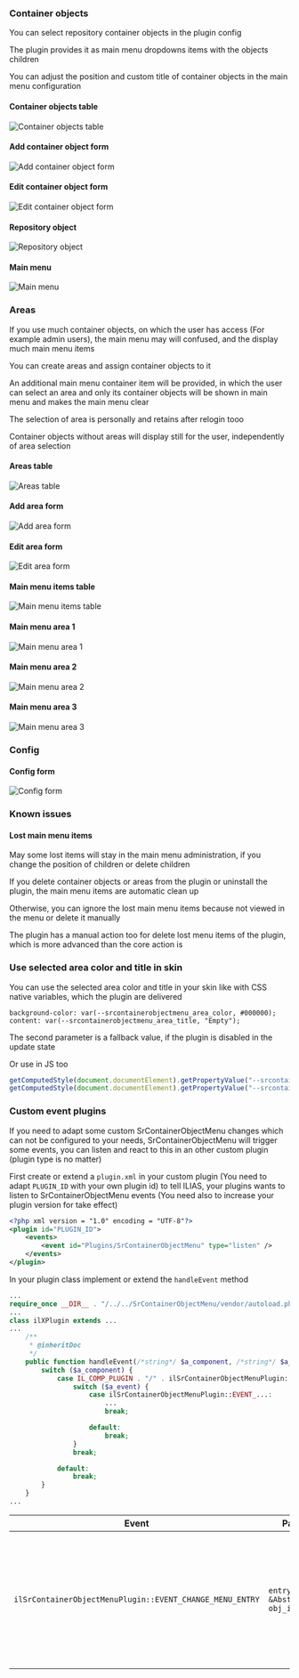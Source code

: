 ### Container objects

You can select repository container objects in the plugin config

The plugin provides it as main menu dropdowns items with the objects children

You can adjust the position and custom title of container objects in the main menu configuration

#### Container objects table

![Container objects table](../doc/images/container_objects_table.png)

#### Add container object form

![Add container object form](../doc/images/add_container_object_form.png)

#### Edit container object form

![Edit container object form](../doc/images/edit_container_object_form.png)

#### Repository object

![Repository object](../doc/images/repository_object.png)

#### Main menu

![Main menu](../doc/images/main_menu.png)

### Areas

If you use much container objects, on which the user has access (For example admin users), the main menu may will confused, and the display much main menu items

You can create areas and assign container objects to it

An additional main menu container item will be provided, in which the user can select an area and only its container objects will be shown in main menu and makes the main menu clear

The selection of area is personally and retains after relogin tooo

Container objects without areas will display still for the user, independently of area selection

#### Areas table

![Areas table](../doc/images/areas_table.png)

#### Add area form

![Add area form](../doc/images/add_area_form.png)

#### Edit area form

![Edit area form](../doc/images/edit_area_form.png)

#### Main menu items table

![Main menu items table](../doc/images/main_menu_items_table.png)

#### Main menu area 1

![Main menu area 1](../doc/images/main_menu_area_1.png)

#### Main menu area 2

![Main menu area 2](../doc/images/main_menu_area_2.png)

#### Main menu area 3

![Main menu area 3](../doc/images/main_menu_area_3.png)

### Config

#### Config form

![Config form](../doc/images/config_form.png)

### Known issues

#### Lost main menu items

May some lost items will stay in the main menu administration, if you change the position of children or delete children

If you delete container objects or areas from the plugin or uninstall the plugin, the main menu items are automatic clean up

Otherwise, you can ignore the lost main menu items because not viewed in the menu or delete it manually

The plugin has a manual action too for delete lost menu items of the plugin, which is more advanced than the core action is

### Use selected area color and title in skin

You can use the selected area color and title in your skin like with CSS native variables, which the plugin are delivered

```
background-color: var(--srcontainerobjectmenu_area_color, #000000);
content: var(--srcontainerobjectmenu_area_title, "Empty");
```

The second parameter is a fallback value, if the plugin is disabled in the update state

Or use in JS too

```js
getComputedStyle(document.documentElement).getPropertyValue("--srcontainerobjectmenu_area_color") || "#000000";
getComputedStyle(document.documentElement).getPropertyValue("--srcontainerobjectmenu_area_title") || "Empty";
```

### Custom event plugins

If you need to adapt some custom SrContainerObjectMenu changes which can not be configured to your needs, SrContainerObjectMenu will trigger some events, you can listen and react to this in an other custom plugin (plugin type is no matter)

First create or extend a `plugin.xml` in your custom plugin (You need to adapt `PLUGIN_ID` with your own plugin id) to tell ILIAS, your plugins wants to listen to SrContainerObjectMenu events (You need also to increase your plugin version for take effect)

```xml
<?php xml version = "1.0" encoding = "UTF-8"?>
<plugin id="PLUGIN_ID">
	<events>
		<event id="Plugins/SrContainerObjectMenu" type="listen" />
	</events>
</plugin>
```

In your plugin class implement or extend the `handleEvent` method

```php
...
require_once __DIR__ . "/../../SrContainerObjectMenu/vendor/autoload.php";
...
class ilXPlugin extends ...
...
	/**
	 * @inheritDoc
	 */
	public function handleEvent(/*string*/ $a_component, /*string*/ $a_event, /*array*/ $a_parameter)/* : void*/ {
		switch ($a_component) {
			case IL_COMP_PLUGIN . "/" . ilSrContainerObjectMenuPlugin::PLUGIN_NAME:
				switch ($a_event) {
					case ilSrContainerObjectMenuPlugin::EVENT_...:
						...
						break;

					default:
						break;
				}
				break;

			default:
				break;
		}
	}
...
```

| Event | Parameters | Purpose |
|-------|------------|---------|
| `ilSrContainerObjectMenuPlugin::EVENT_CHANGE_MENU_ENTRY` | `entry => &AbstractBaseItem`<br>`obj_id => int` | Change menu entry (Please note `entry` is a reference variable, if it should not works) |
